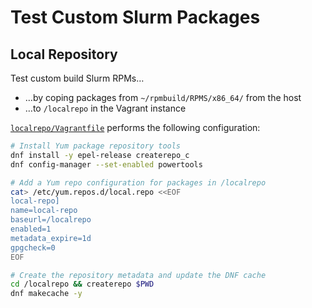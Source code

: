 # Test Custom Slurm Packages

## Local Repository

Test custom build Slurm RPMs…

- …by coping packages from `~/rpmbuild/RPMS/x86_64/` from the host
- …to `/localrepo` in the Vagrant instance

[`localrepo/Vagrantfile`](localrepo/Vagrantfile) performs the following configuration:

```bash
# Install Yum package repository tools
dnf install -y epel-release createrepo_c
dnf config-manager --set-enabled powertools

# Add a Yum repo configuration for packages in /localrepo
cat> /etc/yum.repos.d/local.repo <<EOF
local-repo]
name=local-repo
baseurl=/localrepo
enabled=1
metadata_expire=1d
gpgcheck=0
EOF

# Create the repository metadata and update the DNF cache
cd /localrepo && createrepo $PWD
dnf makecache -y
```

